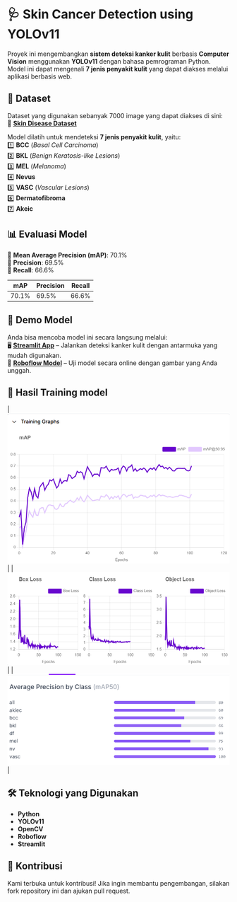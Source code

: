 # 🩺 Skin Cancer Detection using YOLOv11  

Proyek ini mengembangkan **sistem deteksi kanker kulit** berbasis **Computer Vision** menggunakan **YOLOv11** dengan bahasa pemrograman Python. Model ini dapat mengenali **7 jenis penyakit kulit** yang dapat diakses melalui aplikasi berbasis web.  

## 📌 Dataset  
Dataset yang digunakan sebanyak 7000 image yang dapat diakses di sini:  
🔗 **[Skin Disease Dataset](https://universe.roboflow.com/uascv-5uxrj/skin_disease-y20fz/dataset/1)**  

Model dilatih untuk mendeteksi **7 jenis penyakit kulit**, yaitu:  
1️⃣ **BCC** (*Basal Cell Carcinoma*)  
2️⃣ **BKL** (*Benign Keratosis-like Lesions*)  
3️⃣ **MEL** (*Melanoma*)  
4️⃣ **Nevus**  
5️⃣ **VASC** (*Vascular Lesions*)  
6️⃣ **Dermatofibroma**  
7️⃣ **Akeic**  

## 📊 Evaluasi Model  
🔹 **Mean Average Precision (mAP)**: 70.1%  
🔹 **Precision**: 69.5%  
🔹 **Recall**: 66.6%  

| **mAP** | **Precision** | **Recall** |
|---------|-------------|------------|
| 70.1%   | 69.5%       | 66.6%      |

## 🚀 Demo Model  
Anda bisa mencoba model ini secara langsung melalui:  
🖥️ **[Streamlit App](https://skindisease-detect.streamlit.app/)** – Jalankan deteksi kanker kulit dengan antarmuka yang mudah digunakan.  
🤖 **[Roboflow Model](https://universe.roboflow.com/uascv-5uxrj/skin_disease-y20fz/model/1)** – Uji model secara online dengan gambar yang Anda unggah.  

## 📸 Hasil Training model 
| ![Input](./training_evaluation/training_graph.png) |
| ![Input](./training_evaluation/loss_graph.png) | 
| ![Input](./training_evaluation/precision.png) | 

## 🛠️ Teknologi yang Digunakan  
- **Python**  
- **YOLOv11**  
- **OpenCV**  
- **Roboflow**  
- **Streamlit**  

## 🤝 Kontribusi  
Kami terbuka untuk kontribusi! Jika ingin membantu pengembangan, silakan fork repository ini dan ajukan pull request.  
